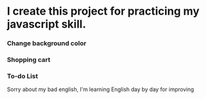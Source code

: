 <h1>I create this project for practicing my javascript skill.</h1>

<h3>Change background color</h3>
<p></p>
<h3>Shopping cart</h3>
<p></p>
<h3>To-do List</h3>

<footer>Sorry about my bad english, I'm learning English day by day for improving</footer>
 

